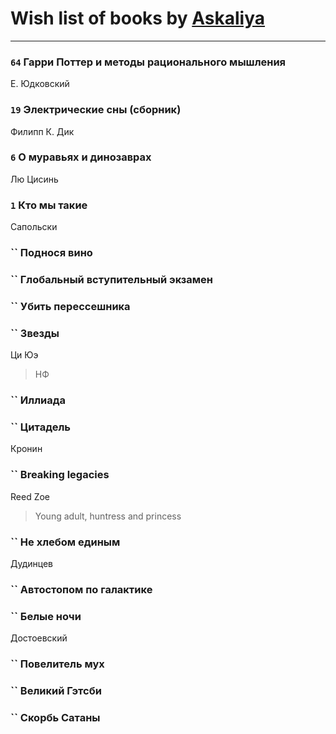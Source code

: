 # Wish list of books by [Askaliya](http://vk.com/id326783541)
---

### `64` Гарри Поттер и методы рационального мышления
Е. Юдковский

### `19` Электрические сны (сборник)
Филипп К. Дик

### `6` О муравьях и динозаврах
Лю Цисинь

### `1` Кто мы такие
Сапольски

### `` Поднося вино

### `` Глобальный вступительный экзамен

### `` Убить перессешника

### `` Звезды
Ци Юэ
> НФ

### `` Иллиада

### `` Цитадель
Кронин

### `` Breaking legacies
Reed Zoe
> Young adult,  huntress and princess

### `` Не хлебом единым
Дудинцев

### `` Автостопом по галактике

### `` Белые ночи
Достоевский

### `` Повелитель мух

### `` Великий Гэтсби

### `` Скорбь Сатаны

